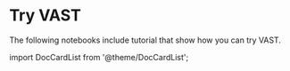 # Try VAST

The following notebooks include tutorial that show how you can try VAST.

import DocCardList from '@theme/DocCardList';

<DocCardList />
